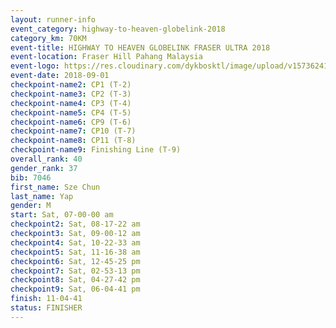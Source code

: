 ```yaml
---
layout: runner-info 
event_category: highway-to-heaven-globelink-2018 
category_km: 70KM 
event-title: HIGHWAY TO HEAVEN GLOBELINK FRASER ULTRA 2018 
event-location: Fraser Hill Pahang Malaysia 
event-logo: https://res.cloudinary.com/dykbosktl/image/upload/v1573624145/Logo/download_nnzjlh.png 
event-date: 2018-09-01 
checkpoint-name2: CP1 (T-2) 
checkpoint-name3: CP2 (T-3) 
checkpoint-name4: CP3 (T-4) 
checkpoint-name5: CP4 (T-5) 
checkpoint-name6: CP9 (T-6) 
checkpoint-name7: CP10 (T-7) 
checkpoint-name8: CP11 (T-8) 
checkpoint-name9: Finishing Line (T-9) 
overall_rank: 40
gender_rank: 37
bib: 7046
first_name: Sze Chun
last_name: Yap
gender: M
start: Sat, 07-00-00 am
checkpoint2: Sat, 08-17-22 am
checkpoint3: Sat, 09-00-12 am
checkpoint4: Sat, 10-22-33 am
checkpoint5: Sat, 11-16-38 am
checkpoint6: Sat, 12-45-25 pm
checkpoint7: Sat, 02-53-13 pm
checkpoint8: Sat, 04-27-42 pm
checkpoint9: Sat, 06-04-41 pm
finish: 11-04-41
status: FINISHER
---
```

